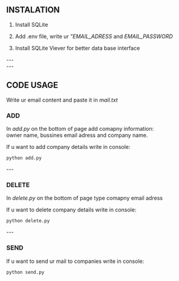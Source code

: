 ## INSTALATION

1. Install SQLite

2. Add .env file, write ur <i>"EMAIL_ADRESS</i> and <i>EMAIL_PASSWORD</i>

3. Install SQLite Viever for better data base interface

---</br>---

## CODE USAGE

Write ur email content and paste it in <i>mail.txt</i>

### ADD

In <i>add.py</i> on the bottom of page add comapny information:</br> owner name, bussines email adress and company name. </br>

If u want to add company details write in console: </br>

<code>python add.py</code> </br>

--- </br>

### DELETE

In <i>delete.py</i> on the bottom of page type comapny email adress </br>

If u want to delete company details write in console: </br>

<code>python delete.py</code> </br>

--- </br>

### SEND

If u want to send ur mail to companies write in console: </br>

<code>python send.py</code> </br>
